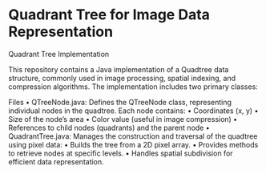 # Quadrant Tree for Image Data Representation
Quadrant Tree Implementation

This repository contains a Java implementation of a Quadtree data structure, commonly used in image processing, spatial indexing, and compression algorithms. The implementation includes two primary classes:

Files
	•	QTreeNode.java:
Defines the QTreeNode class, representing individual nodes in the quadtree. Each node contains:
	•	Coordinates (x, y)
	•	Size of the node’s area
	•	Color value (useful in image compression)
	•	References to child nodes (quadrants) and the parent node
	•	QuadrantTree.java:
Manages the construction and traversal of the quadtree using pixel data:
	•	Builds the tree from a 2D pixel array.
	•	Provides methods to retrieve nodes at specific levels.
	•	Handles spatial subdivision for efficient data representation. 
